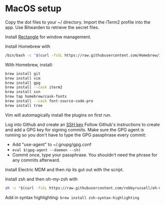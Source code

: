 # MacOS setup

Copy the dot files to your ~/ directory.
Import the iTerm2 profile into the app.
Use Bitwarden to retrieve the secret files.

Install [Rectangle](https://rectangleapp.com/) for window management.

Install Homebrew with
```bash
/bin/bash -c "$(curl -fsSL https://raw.githubusercontent.com/Homebrew/install/HEAD/install.sh)"
```

With Homebrew, install:
```bash
brew install git 
brew install vim 
brew install gpg 
brew install --cask iterm2 
brew install svn 
brew tap homebrew/cask-fonts 
brew install --cask font-source-code-pro
brew install tree
```
Vim will automagically install the plugins on first run.

Log into Github and create an [SSH key](https://docs.github.com/en/authentication/connecting-to-github-with-ssh/generating-a-new-ssh-key-and-adding-it-to-the-ssh-agent)
Follow Github's instructions to create and add a GPG key for signing commits.
Make sure the GPG agent is running so you don't have to type the GPG passphrase every commit:
- Add "use-agent" to ~/.gnupg/gpg.conf
- `eval $(gpg-agent --daemon --sh)`
- Commit once, type your passphrase. You shouldn't need the phrase for any commits afterward.

Install Electric MDM and then rip its gut out with the script.

Install zsh and then oh-my-zsh with 
```bash
sh -c "$(curl -fsSL https://raw.githubusercontent.com/robbyrussell/oh-my-zsh/master/tools/install.sh)"`
```

Add in syntax highlighting:
`brew install zsh-syntax-highlighting`
